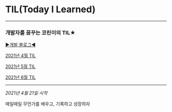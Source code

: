 # TIL(Today I Learned)

---

### 개발자를 꿈꾸는 코린이의 TIL★


[▶개발 블로그◀](https://euncoding.tistory.com/)

[2021년 4월 TIL](https://github.com/stitchy11/TIL/blob/eunbin/2021_April_TIL.md)

[2021년 5월 TIL](https://github.com/stitchy11/TIL/blob/eunbin/2021_May_TIL%20.md)

[2021년 6월 TIL](https://github.com/stitchy11/TIL/blob/eunbin/2021_June_TIL.md)

---

*2021년 4월 21일 시작*

매일매일 무언가를 배우고, 기록하고 성장하자

<!-- 블로그 방명록, notion, 메모장 등 여러가지 방법으로 TIL을 시도해보았으나 여러가지
이유로(게으름, 까먹음 등등) 한 달을 넘기지 못하고 실패하였다.

깃헙에 TIL을 작성하게 된 이유는

첫 번째, 나는 학습한 내용을 정리하는 도구로 notion을 이용하고 있다. 그날 배운 내용의 요약을 정리할 때 notion에서 에디터에 복붙하면 그 모양?을 망치지 않고 손쉽게 정리할 수 있다.

두 번째, 혼자쓰는 메모장이나 notion에서의 기록은 동기부여받기가 힘들다.
(누가 옆에서 보고있어야 공부하는 타입.) 누군가가 볼 수도 있는 깃헙에 작성하는 것이
이런 측면에서는 유리할 것 같다.

세 번째, 요새 작업하는 파일들이 죄다 공개적인 장소에 올리면 안되는 과제들이 전부여서
이곳에 일일히 private를 설정하여 commit을 하는 것은 별 의미가 없을 것 같다.

아무튼, 그날그날 공부한 내용들, 새롭게 알게 된 사실들을 부지런히 작성해 볼 것이다. -->
